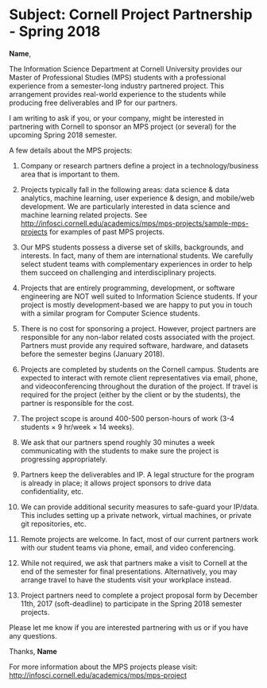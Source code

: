 # Subject: Cornell Project Partnership - Spring 2018


__Name__,

The Information Science Department at Cornell University provides our Master of Professional Studies (MPS) students with a professional experience from a semester-long industry partnered project. This arrangement provides real-world experience to the students while producing free deliverables and IP for our partners.

I am writing to ask if you, or your company, might be interested in partnering with Cornell to sponsor an MPS project (or several) for the upcoming Spring 2018 semester.


A few details about the MPS projects:

1) Company or research partners define a project in a technology/business area that is important to them.

2) Projects typically fall in the following areas: data science & data analytics, machine learning, user experience & design, and mobile/web development. We are particularly interested in data science and machine learning related projects. See http://infosci.cornell.edu/academics/mps/mps-projects/sample-mps-projects for examples of past MPS projects.

3) Our MPS students possess a diverse set of skills, backgrounds, and interests. In fact, many of them are international students. We carefully select student teams with complementary experiences in order to help them succeed on challenging and interdisciplinary projects.

4) Projects that are entirely programming, development, or software engineering are NOT well suited to Information Science students. If your project is mostly development-based we are happy to put you in touch with a similar program for Computer Science students.

5) There is no cost for sponsoring a project. However, project partners are responsible for any non-labor related costs associated with the project. Partners must provide any required software, hardware, and datasets before the semester begins (January 2018).

6) Projects are completed by students on the Cornell campus. Students are expected to interact with remote client representatives via email, phone, and videoconferencing throughout the duration of the project. If travel is required for the project (either by the client or by the students), the partner is responsible for the cost.

7) The project scope is around 400-500 person-hours of work (3-4 students × 9 hr/week × 14 weeks).

8) We ask that our partners spend roughly 30 minutes a week communicating with the students to make sure the project is progressing appropriately.

9) Partners keep the deliverables and IP. A legal structure for the program is already in place; it allows project sponsors to drive data confidentiality, etc.

10) We can provide additional security measures to safe-guard your IP/data. This includes setting up a private network, virtual machines, or private git repositories, etc.

11) Remote projects are welcome. In fact, most of our current partners work with our student teams via phone, email, and video conferencing.

12) While not required, we ask that partners make a visit to Cornell at the end of the semester for final presentations. Alternatively, you may arrange travel to have the students visit your workplace instead.

13) Project partners need to complete a project proposal form by December 11th, 2017 (soft-deadline) to participate in the Spring 2018 semester projects.


Please let me know if you are interested partnering with us or if you have any questions.

Thanks,
__Name__


For more information about the MPS projects please visit: http://infosci.cornell.edu/academics/mps/mps-project
